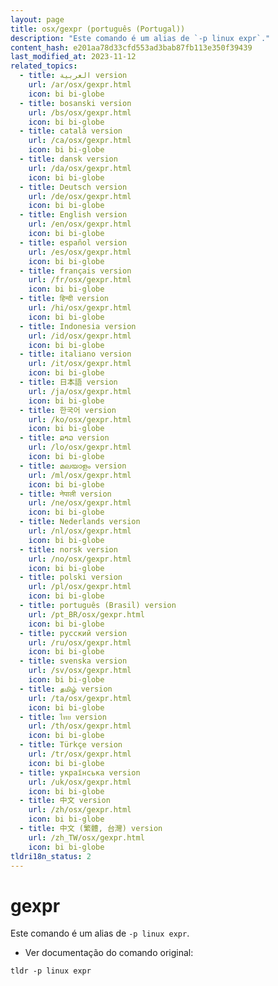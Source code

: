 ```yaml
---
layout: page
title: osx/gexpr (português (Portugal))
description: "Este comando é um alias de `-p linux expr`."
content_hash: e201aa78d33cfd553ad3bab87fb113e350f39439
last_modified_at: 2023-11-12
related_topics:
  - title: العربية version
    url: /ar/osx/gexpr.html
    icon: bi bi-globe
  - title: bosanski version
    url: /bs/osx/gexpr.html
    icon: bi bi-globe
  - title: català version
    url: /ca/osx/gexpr.html
    icon: bi bi-globe
  - title: dansk version
    url: /da/osx/gexpr.html
    icon: bi bi-globe
  - title: Deutsch version
    url: /de/osx/gexpr.html
    icon: bi bi-globe
  - title: English version
    url: /en/osx/gexpr.html
    icon: bi bi-globe
  - title: español version
    url: /es/osx/gexpr.html
    icon: bi bi-globe
  - title: français version
    url: /fr/osx/gexpr.html
    icon: bi bi-globe
  - title: हिन्दी version
    url: /hi/osx/gexpr.html
    icon: bi bi-globe
  - title: Indonesia version
    url: /id/osx/gexpr.html
    icon: bi bi-globe
  - title: italiano version
    url: /it/osx/gexpr.html
    icon: bi bi-globe
  - title: 日本語 version
    url: /ja/osx/gexpr.html
    icon: bi bi-globe
  - title: 한국어 version
    url: /ko/osx/gexpr.html
    icon: bi bi-globe
  - title: ລາວ version
    url: /lo/osx/gexpr.html
    icon: bi bi-globe
  - title: മലയാളം version
    url: /ml/osx/gexpr.html
    icon: bi bi-globe
  - title: नेपाली version
    url: /ne/osx/gexpr.html
    icon: bi bi-globe
  - title: Nederlands version
    url: /nl/osx/gexpr.html
    icon: bi bi-globe
  - title: norsk version
    url: /no/osx/gexpr.html
    icon: bi bi-globe
  - title: polski version
    url: /pl/osx/gexpr.html
    icon: bi bi-globe
  - title: português (Brasil) version
    url: /pt_BR/osx/gexpr.html
    icon: bi bi-globe
  - title: русский version
    url: /ru/osx/gexpr.html
    icon: bi bi-globe
  - title: svenska version
    url: /sv/osx/gexpr.html
    icon: bi bi-globe
  - title: தமிழ் version
    url: /ta/osx/gexpr.html
    icon: bi bi-globe
  - title: ไทย version
    url: /th/osx/gexpr.html
    icon: bi bi-globe
  - title: Türkçe version
    url: /tr/osx/gexpr.html
    icon: bi bi-globe
  - title: українська version
    url: /uk/osx/gexpr.html
    icon: bi bi-globe
  - title: 中文 version
    url: /zh/osx/gexpr.html
    icon: bi bi-globe
  - title: 中文 (繁體, 台灣) version
    url: /zh_TW/osx/gexpr.html
    icon: bi bi-globe
tldri18n_status: 2
---
```

# gexpr

Este comando é um alias de `-p linux expr`.

- Ver documentação do comando original:

`tldr -p linux expr`
